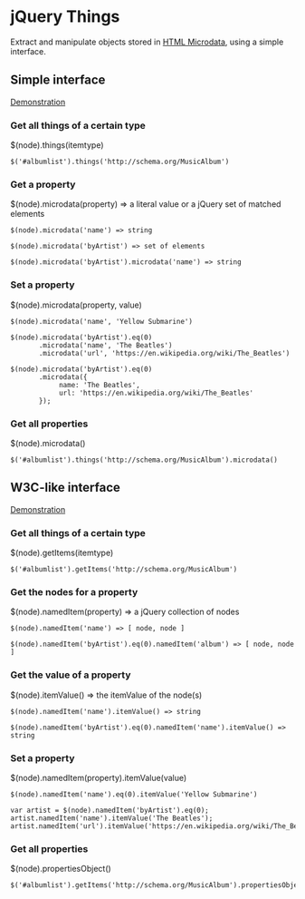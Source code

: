 # jQuery Things

Extract and manipulate objects stored in [HTML Microdata](http://www.whatwg.org/specs/web-apps/current-work/multipage/microdata.html), using a simple interface.

## Simple interface

[Demonstration](http://git.macropus.org/jquery-things/demo/things/)

### Get all things of a certain type

$(node).things(itemtype)

    $('#albumlist').things('http://schema.org/MusicAlbum')

### Get a property

$(node).microdata(property) => a literal value or a jQuery set of matched elements

    $(node).microdata('name') => string

    $(node).microdata('byArtist') => set of elements

    $(node).microdata('byArtist').microdata('name') => string

### Set a property

$(node).microdata(property, value)

    $(node).microdata('name', 'Yellow Submarine')

    $(node).microdata('byArtist').eq(0)
           .microdata('name', 'The Beatles')
           .microdata('url', 'https://en.wikipedia.org/wiki/The_Beatles')

    $(node).microdata('byArtist').eq(0)
           .microdata({
                name: 'The Beatles',
                url: 'https://en.wikipedia.org/wiki/The_Beatles'
           });

### Get all properties

$(node).microdata()

    $('#albumlist').things('http://schema.org/MusicAlbum').microdata()

## W3C-like interface

[Demonstration](http://git.macropus.org/jquery-things/demo/microdata/)

### Get all things of a certain type

$(node).getItems(itemtype)

    $('#albumlist').getItems('http://schema.org/MusicAlbum')

### Get the nodes for a property

$(node).namedItem(property) => a jQuery collection of nodes

    $(node).namedItem('name') => [ node, node ]

    $(node).namedItem('byArtist').eq(0).namedItem('album') => [ node, node ]

### Get the value of a property

$(node).itemValue() => the itemValue of the node(s)

    $(node).namedItem('name').itemValue() => string

    $(node).namedItem('byArtist').eq(0).namedItem('name').itemValue() => string

### Set a property

$(node).namedItem(property).itemValue(value)

    $(node).namedItem('name').eq(0).itemValue('Yellow Submarine')

    var artist = $(node).namedItem('byArtist').eq(0);
    artist.namedItem('name').itemValue('The Beatles');
    artist.namedItem('url').itemValue('https://en.wikipedia.org/wiki/The_Beatles');

### Get all properties

$(node).propertiesObject()

    $('#albumlist').getItems('http://schema.org/MusicAlbum').propertiesObject()

